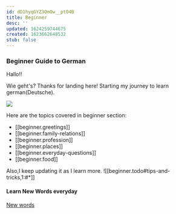```yaml
---
id: dD1hyqGYZ3OmOw__ptO4B
title: Beginner
desc: ''
updated: 1624259744675
created: 1623662648532
stub: false
---
```

### Beginner Guide to German

Hallo!!

Wie geht's?
Thanks for landing here!
Starting my journey to learn german(Deutsche).

![](/assets/images/2021-06-21-12-40-20.png)


Here are the topics covered in beginner section: 

- [[beginner.greetings]]
- [[beginner.family-relations]]
- [[beginner.profession]]
- [[beginner.places]]
- [[beginner.everyday-questions]]
- [[beginner.food]]

Also,I keep updating it as I learn more.
![[beginner.todo#tips-and-tricks,1:#*]]

#### Learn New Words everyday


[New words](https://www.germanpod101.com/german-word-lists/)
